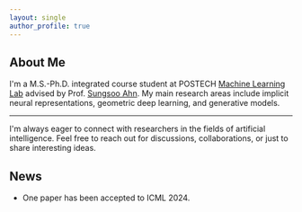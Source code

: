 ```yaml
---
layout: single
author_profile: true
---
```


<!-- You can uncomment the below line if you have a professional or personal icon that represents you or your blog's brand -->
<!-- ![icon](/assets/icon/about.png) --> 


## About Me

I'm a M.S.-Ph.D. integrated course student at POSTECH [Machine Learning Lab](https://ml.postech.ac.kr/) advised by Prof. [Sungsoo Ahn](https://sites.google.com/view/sungsooahn0215/home).  My main research areas include implicit neural representations, geometric deep learning, and generative models. 

---

I'm always eager to connect with researchers in the fields of artificial intelligence. Feel free to reach out for discussions, collaborations, or just to share interesting ideas.

## News
* One paper has been accepted to ICML 2024.